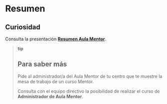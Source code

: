 
# Resumen

## Curiosidad 

Consulta la presentación [**Resumen Aula Mentor**](http://aularagon.catedu.es/materialesaularagon2013/fepa/zips/Modulo_7/Resumen_Aula_Mentor.ppt).

>**tip**
>## Para saber más
>
>Pide al administrador/a del Aula Mentor de tu centro que te muestre la mesa de trabajo de un curso Mentor.
>
>Consulta con el equipo directivo la posibilidad de realizar el curso de **Administrador de Aula Mentor**.
